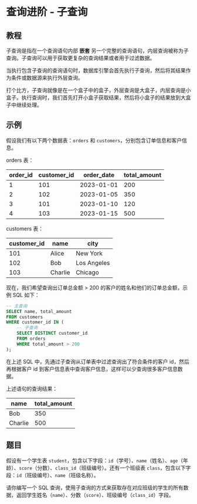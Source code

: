 # 查询进阶 - 子查询

## 教程
子查询是指在一个查询语句内部 **嵌套** 另一个完整的查询语句，内层查询被称为子查询。子查询可以用于获取更复杂的查询结果或者用于过滤数据。

当执行包含子查询的查询语句时，数据库引擎会首先执行子查询，然后将其结果作为条件或数据源来执行外层查询。

打个比方，子查询就像是在一个盒子中的盒子，外层查询是大盒子，内层查询是小盒子。执行查询时，我们首先打开小盒子获取结果，然后将小盒子的结果放到大盒子中继续处理。



## 示例
假设我们有以下两个数据表：`orders` 和 `customers`，分别包含订单信息和客户信息。

orders 表：

| order_id | customer_id | order_date | total_amount |
|----------|-------------|------------|--------------|
| 1        | 101         | 2023-01-01 | 200          |
| 2        | 102         | 2023-01-05 | 350          |
| 3        | 101         | 2023-01-10 | 120          |
| 4        | 103         | 2023-01-15 | 500          |



customers 表：

| customer_id | name     | city       |
|-------------|----------|------------|
| 101         | Alice    | New York   |
| 102         | Bob      | Los Angeles|
| 103         | Charlie  | Chicago    |



现在，我们希望查询出订单总金额 > 200 的客户的姓名和他们的订单总金额，示例 SQL 如下：

```sql
-- 主查询
SELECT name, total_amount
FROM customers
WHERE customer_id IN (
    -- 子查询
    SELECT DISTINCT customer_id
    FROM orders
    WHERE total_amount > 200
);
```



在上述 SQL 中，先通过子查询从订单表中过滤查询出了符合条件的客户 id，然后再根据客户 id 到客户信息表中查询客户信息，这样可以少查询很多客户信息数据。

上述语句的查询结果：

| name    | total_amount |
| ------- | ------------ |
| Bob     | 350          |
| Charlie | 500          |




## 题目
假设有一个学生表 `student`，包含以下字段：`id`（学号）、`name`（姓名）、`age`（年龄）、`score`（分数）、`class_id`（班级编号）。还有一个班级表 `class`，包含以下字段：`id`（班级编号）、`name`（班级名称）。

请你编写一个 SQL 查询，使用子查询的方式来获取存在对应班级的学生的所有数据，返回学生姓名（`name`）、分数（`score`）、班级编号（`class_id`）字段。

